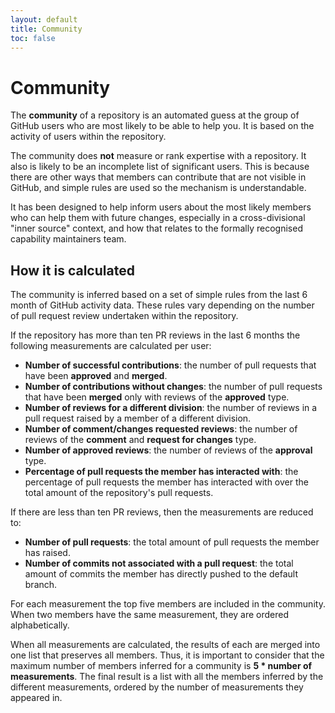 ```yaml
---
layout: default
title: Community
toc: false
---
```


# Community

The **community** of a repository is an automated guess at the group of GitHub users who are most likely to be able to help you. It is based on the activity of users within the repository.

The community does **not** measure or rank expertise with a repository. It also is likely to be an incomplete list of significant users. This is because there are other ways that members can contribute that are not visible in GitHub, and simple rules are used so the mechanism is understandable.

It has been designed to help inform users about the most likely members who can help them with future changes, especially in a cross-divisional "inner source" context, and how that relates to the formally recognised capability maintainers team.

## How it is calculated

The community is inferred based on a set of simple rules from the last 6 month of GitHub activity data. These rules vary depending on the number of pull request review undertaken within the repository.

If the repository has more than ten PR reviews in the last 6 months the following measurements are calculated per user:

- **Number of successful contributions**: the number of pull requests that have been **approved** and **merged**.
- **Number of contributions without changes**: the number of pull requests that have been **merged** only with reviews of the **approved** type.
- **Number of reviews for a different division**: the number of reviews in a pull request raised by a member of a different division.
- **Number of comment/changes requested reviews**: the number of reviews of the **comment** and **request for changes** type.
- **Number of approved reviews**: the number of reviews of the **approval** type.
- **Percentage of pull requests the member has interacted with**: the percentage of pull requests the member has interacted with over the total amount of the repository's pull requests.

If there are less than ten PR reviews, then the measurements are reduced to:

- **Number of pull requests**: the total amount of pull requests the member has raised.
- **Number of commits not associated with a pull request**: the total amount of commits the member has directly pushed to the default branch.

For each measurement the top five members are included in the community. When two members have the same measurement, they are ordered alphabetically.

When all measurements are calculated, the results of each are merged into one list that preserves all members. Thus, it is important to consider that the maximum number of members inferred for a community is **5 \* number of measurements**. The final result is a list with all the members inferred by the different measurements, ordered by the number of measurements they appeared in.
